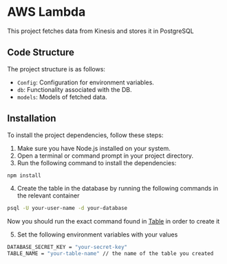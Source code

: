 
# AWS Lambda

This project fetches data from Kinesis and stores it in PostgreSQL

## Code Structure

The project structure is as follows:

- `Config`: Configuration for environment variables.
- `db`: Functionality associated with the DB.
- `models`: Models of fetched data.

## Installation

To install the project dependencies, follow these steps:

1. Make sure you have Node.js installed on your system.
2. Open a terminal or command prompt in your project directory.
3. Run the following command to install the dependencies:

```bash
npm install
```
4. Create the table in the database by running the following commands in the relevant container

```bash
psql -U your-user-name -d your-database
```
Now you should run the exact command found in [Table](src/utils/createTable.sql) in order to create it

5. Set the following environment variables
   with your values

```bash
DATABASE_SECRET_KEY = "your-secret-key"
TABLE_NAME = "your-table-name" // the name of the table you created
```
